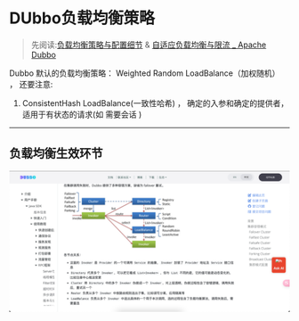 # DUbbo负载均衡策略
> 先阅读:[负载均衡策略与配置细节](./负载均衡策略与配置细节%20_%20Apache%20Dubbo.pdf) & [自适应负载均衡与限流 _ Apache Dubbo](./自适应负载均衡与限流%20_%20Apache%20Dubbo.pdf)


Dubbo 默认的负载均衡策略： Weighted Random LoadBalance（加权随机） ， 还要注意: 
1. ConsistentHash LoadBalance(一致性哈希) ， 确定的入参和确定的提供者，适用于有状态的请求(如 需要会话 )

---

## 负载均衡生效环节
![1ae6e28c70ec0be88a53006d37103f2f.png](./../005.IMGS/1ae6e28c70ec0be88a53006d37103f2f.png)